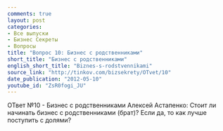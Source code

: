 ```yaml
---
comments: true
layout: post
categories:
- Все выпуски
- Бизнес Секреты
- Вопросы
title: "Вопрос 10: Бизнес с родственниками"
short_title: "Бизнес с родственниками"
english_short_title: "Biznes-s-rodstvennikami"
source_link: "http://tinkov.com/bizsekrety/OTvet/10"
date_publication: "2012-05-10"
youtube_id: "ZsR0fogi_JU"
---
```

ОТвет №10 - Бизнес с родственниками
Алексей Астапенко:
Стоит ли начинать бизнес с родственниками (брат)?
Если да, то как лучше поступить с долями?
